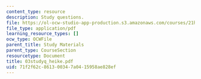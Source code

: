 ```yaml
---
content_type: resource
description: Study questions.
file: https://ol-ocw-studio-app-production.s3.amazonaws.com/courses/21h-522-japan-in-the-age-of-the-samurai-history-and-film-fall-2006/71f2f62c861300347a0415958ae828ef_03studyq_heike.pdf
file_type: application/pdf
learning_resource_types: []
ocw_type: OCWFile
parent_title: Study Materials
parent_type: CourseSection
resourcetype: Document
title: 03studyq_heike.pdf
uid: 71f2f62c-8613-0034-7a04-15958ae828ef
---
```

